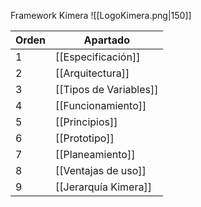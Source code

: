 Framework Kimera
![[LogoKimera.png|150]]

| Orden | Apartado               |
| ----- | ---------------------- |
| 1     | [[Especificación]]     |
| 2     | [[Arquitectura]]       |
| 3     | [[Tipos de Variables]] |
| 4     | [[Funcionamiento]]     |
| 5     | [[Principios]]         |
| 6     | [[Prototipo]]          |
| 7     | [[Planeamiento]]       |
| 8     | [[Ventajas de uso]]    |
| 9     | [[Jerarquía Kimera]]   |

